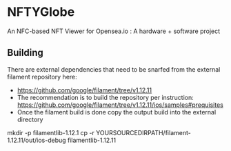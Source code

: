 # NFTYGlobe
An NFC-based NFT Viewer for Opensea.io : A hardware + software project

## Building

There are external dependencies that need to be snarfed from the external 
filament repository here:

- https://github.com/google/filament/tree/v1.12.11
- The recommendation is to build the repository per instruction: 
https://github.com/google/filament/tree/v1.12.11/ios/samples#prequisites
- Once the filament build is done copy the output build into the external directory

mkdir -p filamentlib-1.12.1
cp -r YOURSOURCEDIRPATH/filament-1.12.11/out/ios-debug filamentlib-1.12.11 
